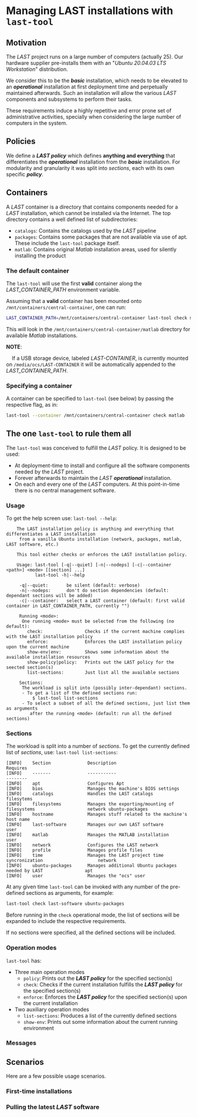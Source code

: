 # Managing LAST installations with `last-tool`

## Motivation

The *LAST* project runs on a large number of computers (actually 25).  Our hardware supplier pre-installs them
with an "_Ubuntu 20.04.03 LTS Workstation_" distribution.

We consider this to be the **_basic_** installation, which needs to be elevated to an **_operational_** installation at
first deployment time and perpetually maintained afterwards.  Such an installation will allow the various *LAST* components
and subsystems to perform their tasks.

These requirements induce a highly repetitive and error prone set of administrative activities, specially when considering the large number of computers in the system.

## Policies

We define a **_LAST policy_** which defines **anything and everything** that differentiates  the **_operational_** installation from the **_basic_** installation.  For modularity and granularity it was split into _sections_, each with its own specific **_policy_**.

## Containers

A *LAST* container is a directory that contains components needed for a *LAST* installation, which cannot be installed via
the Internet.  The top directory contains a well defined list of subdirectories:

- `catalogs`: Contains the catalogs used by the *LAST* pipeline
- `packages`: Contains some packages that are not available via use of apt. These include the `last-tool` package itself.
- `matlab`: Contains original _Matlab_ installation areas, used for silently installing the product

### The default container

The `last-tool` will use the first **valid** container along the *LAST_CONTAINER_PATH* environment variable.

Assuming that a **valid** container has been mounted onto `/mnt/containers/central-container`, one can run:

```bash
LAST_CONTAINER_PATH=/mnt/containers/central-container last-tool check matlab
```

This will look in the `/mnt/containers/central-container/matlab` directory for available _Matlab_ installations.

**NOTE**:

&nbsp;&nbsp;&nbsp;&nbsp;If a USB storage device, labeled *LAST-CONTAINER*, is currently mounted on `/media/ocs/LAST-CONTAINER` it will
be automatically appended to the *LAST_CONTAINER_PATH*.

### Specifying a container

A container can be specified to `last-tool` (see below) by passing the respective flag, as in:

```bash
last-tool --container /mnt/containers/central-container check matlab
```

## The one `last-tool` to rule them all

The `last-tool` was conceived to fulfill the *LAST* policy.  It is designed to be used:

- At deployment-time to install and configure all the software components needed by the *LAST* project.
- Forever afterwards to maintain the *LAST* **_operational_** installation.
- On each and every one of the *LAST* computers.  At this point-in-time there is no central management software.

### Usage

To get the help screen use: `last-tool --help`:

```none
    The LAST installation policy is anything and everything that differentiates a LAST installation
     from a vanilla Ubuntu installation (network, packages, matlab, LAST software, etc.)

    This tool either checks or enforces the LAST installation policy.

    Usage: last-tool [-q|--quiet] [-n|--nodeps] [-c|--container <path>] <mode> [[section] ...] 
           last-tool -h|--help

     -q|--quiet:       be silent (default: verbose)
     -n|--nodeps:      don't do section dependencies (default: dependant sections will be added)
     -c|--container:   select a LAST container (default: first valid container in LAST_CONTAINER_PATH, currently "")

     Running <mode>:
      One running <mode> must be selected from the following (no default):
        check:                Checks if the current machine complies with the LAST installation policy
        enforce:              Enforces the LAST installation policy upon the current machine
        show-env|env:         Shows some information about the available installation resources
        show-policy|policy:   Prints out the LAST policy for the seected section(s)
        list-sections:        Just list all the available sections

     Sections:
      The workload is split into (possibly inter-dependant) sections.
      - To get a list of the defined sections run:
          $ last-tool list-sections
      - To select a subset of all the defined sections, just list them as arguments
         after the running <mode> (default: run all the defined sections)

```

### Sections

The workload is split into a number of _sections_.  To get the currently defined list of _sections_, use: `last-tool list-sections`:

```none
[INFO]    Section              Description                                                      Requires
[INFO]    -------              -----------                                                      --------
[INFO]    apt                  Configures Apt                                                   
[INFO]    bios                 Manages the machine's BIOS settings                              
[INFO]    catalogs             Handles the LAST catalogs                                        filesytems
[INFO]    filesystems          Manages the exporting/mounting of filesystems                    network ubuntu-packages
[INFO]    hostname             Manages stuff related to the machine's host name                 
[INFO]    last-software        Manages our own LAST software                                    user
[INFO]    matlab               Manages the MATLAB installation                                  user
[INFO]    network              Configures the LAST network                                      
[INFO]    profile              Manages profile files                                            
[INFO]    time                 Manages the LAST project time syncronization                     network
[INFO]    ubuntu-packages      Manages additional Ubuntu packages needed by LAST                apt
[INFO]    user                 Manages the "ocs" user 
```

At any given time `last-tool` can be invoked with any number of the pre-defined sections as arguments, for example:

```bash
last-tool check last-software ubuntu-packages
```

Before running in the `check` operational mode, the list of sections will be expanded to include the respective requirements.

If no sections were specified, all the defined sections will be included.

### Operation modes

`last-tool` has:

- Three main operation modes
  - `policy`: Prints out the **_LAST policy_** for the specified section(s)
  - `check`: Checks if the current installation fulfills the **_LAST policy_** for the specified section(s)
  - `enforce`: Enforces the **_LAST policy_** for the specified section(s) upon the current installation
- Two auxiliary operation modes
  - `list-sections`: Produces a list of the currently defined sections
  - `show-env`: Prints out some information about the current running environment

### Messages

## Scenarios

Here are a few possible usage scenarios.
### First-time installations

### Pulling the latest *LAST* software
